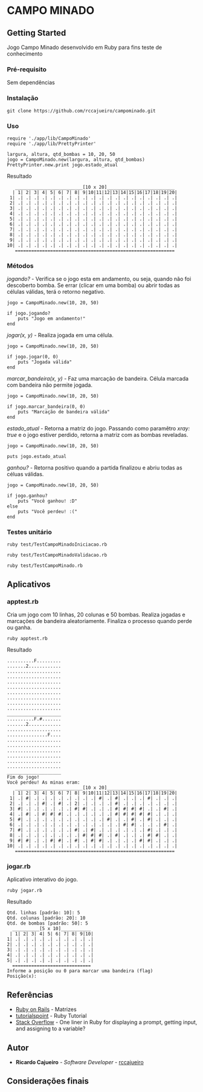 # CAMPO MINADO

## Getting Started
Jogo Campo Minado desenvolvido em Ruby para fins teste de conhecimento

### Pré-requisito
Sem dependências

### Instalação
```
git clone https://github.com/rccajueiro/campominado.git
```

### Uso
```
require './app/lib/CampoMinado'
require './app/lib/PrettyPrinter'

largura, altura, qtd_bombas = 10, 20, 50
jogo = CampoMinado.new(largura, altura, qtd_bombas)
PrettyPrinter.new.print jogo.estado_atual
```

Resultado
```
   _________________________[10 x 20]_________________________
  | 1| 2| 3| 4| 5| 6| 7| 8| 9|10|11|12|13|14|15|16|17|18|19|20|
 1| .| .| .| .| .| .| .| .| .| .| .| .| .| .| .| .| .| .| .| .|
 2| .| .| .| .| .| .| .| .| .| .| .| .| .| .| .| .| .| .| .| .|
 3| .| .| .| .| .| .| .| .| .| .| .| .| .| .| .| .| .| .| .| .|
 4| .| .| .| .| .| .| .| .| .| .| .| .| .| .| .| .| .| .| .| .|
 5| .| .| .| .| .| .| .| .| .| .| .| .| .| .| .| .| .| .| .| .|
 6| .| .| .| .| .| .| .| .| .| .| .| .| .| .| .| .| .| .| .| .|
 7| .| .| .| .| .| .| .| .| .| .| .| .| .| .| .| .| .| .| .| .|
 8| .| .| .| .| .| .| .| .| .| .| .| .| .| .| .| .| .| .| .| .|
 9| .| .| .| .| .| .| .| .| .| .| .| .| .| .| .| .| .| .| .| .|
10| .| .| .| .| .| .| .| .| .| .| .| .| .| .| .| .| .| .| .| .|
   ===========================================================
```

### Métodos

*jogando?* - Verifica se o jogo esta em andamento, ou seja, quando não foi descoberto bomba. Se errar (clicar em uma bomba) ou abrir todas as células válidas, terá o retorno negativo.

```
jogo = CampoMinado.new(10, 20, 50)

if jogo.jogando?
	puts "Jogo em andamento!"
end
```

*jogar(x, y)* - Realiza jogada em uma célula.

```
jogo = CampoMinado.new(10, 20, 50)

if jogo.jogar(0, 0)
	puts "Jogada válida"
end
```

*marcar_bandeira(x, y)* - Faz uma marcação de bandeira. Célula marcada com bandeira não permite jogada.

```
jogo = CampoMinado.new(10, 20, 50)

if jogo.marcar_bandeira(0, 0)
	puts "Marcação de bandeira válida"
end
```

*estado_atual* - Retorna a matriz do jogo. Passando como paramêtro *xray: true* e o jogo estiver perdido, retorna a matriz com as bombas reveladas.

```
jogo = CampoMinado.new(10, 20, 50)

puts jogo.estado_atual
```

*ganhou?* - Retorna positivo quando a partida finalizou e abriu todas as céluas válidas.

```
jogo = CampoMinado.new(10, 20, 50)

if jogo.ganhou?
	puts "Você ganhou! :D"
else
	puts "Você perdeu! :("
end
```

### Testes unitário

```
ruby test/TestCampoMinadoIniciacao.rb
```

```
ruby test/TestCampoMinadoValidacao.rb
```

```
ruby test/TestCampoMinado.rb
```

## Aplicativos

### apptest.rb

Cria um jogo com 10 linhas, 20 colunas e 50 bombas. Realiza jogadas e marcações de bandeira aleatoriamente. Finaliza o processo quando perde ou ganha.

```
ruby apptest.rb
```

Resultado

```
..........F.........
.......2............
....................
....................
....................
....................
....................
....................
....................
....................
____________________
..........F.#.......
.......2............
....................
...............F....
....................
....................
....................
....................
....................
....................
____________________
Fim do jogo!
Você perdeu! As minas eram:
   _________________________[10 x 20]_________________________
  | 1| 2| 3| 4| 5| 6| 7| 8| 9|10|11|12|13|14|15|16|17|18|19|20|
 1| .| #| .| .| .| .| .| .| .| .| #| .| #| .| .| .| #| .| .| .|
 2| .| .| .| #| .| #| .| 2| .| .| .| .| #| .| .| .| .| .| .| .|
 3| #| .| .| .| .| .| .| #| #| .| .| .| #| #| #| #| .| .| #| .|
 4| .| #| .| #| #| #| .| .| .| .| .| .| #| #| #| #| #| .| .| .|
 5| #| .| .| .| .| .| .| .| .| .| .| #| .| .| #| .| #| .| .| .|
 6| .| .| .| .| .| .| .| .| .| .| .| .| .| #| #| .| .| .| #| .|
 7| #| .| .| .| .| .| .| #| .| #| .| .| .| .| .| .| #| .| .| .|
 8| .| .| .| .| .| .| .| .| #| #| #| .| #| .| .| .| #| #| .| .|
 9| #| #| .| .| #| #| .| #| .| #| #| .| .| .| .| #| #| .| .| .|
10| .| .| .| .| .| .| .| .| .| .| .| .| .| .| .| .| .| .| .| .|
   ===========================================================
```

### jogar.rb

Aplicativo interativo do jogo.

```
ruby jogar.rb
```

Resultado

```
Qtd. linhas [padrão: 10]: 5
Qtd. colunas [padrão: 20]: 10
Qtd. de bombas [padrão: 50]: 5
  __________[5 x 10]___________
 | 1| 2| 3| 4| 5| 6| 7| 8| 9|10|
1| .| .| .| .| .| .| .| .| .| .|
2| .| .| .| .| .| .| .| .| .| .|
3| .| .| .| .| .| .| .| .| .| .|
4| .| .| .| .| .| .| .| .| .| .|
5| .| .| .| .| .| .| .| .| .| .|
  =============================
Informe a posição ou 0 para marcar uma bandeira (flag)
Posição(x): 
```

## Referências
* [Ruby on Rails](https://rubificando.wordpress.com/2009/03/02/matrizes) - Matrizes
* [tutorialspoint](https://www.tutorialspoint.com/ruby/index.htm) - Ruby Tutorial
* [Stack Overflow](https://stackoverflow.com/questions/2889720/one-liner-in-ruby-for-displaying-a-prompt-getting-input-and-assigning-to-a-var) - One liner in Ruby for displaying a prompt, getting input, and assigning to a variable?

## Autor
* **Ricardo Cajueiro** - *Software Developer* - [rccajueiro](https://github.com/rccajueiro)

## Considerações finais
